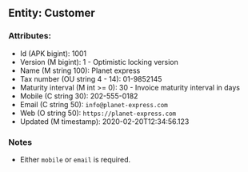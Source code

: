 ## Entity: Customer

### Attributes:

- Id (APK bigint): 1001
- Version (M bigint): 1 - Optimistic locking version
- Name (M string 100): Planet express
- Tax number (OU string 4 - 14): 01-9852145
- Maturity interval (M int >= 0): 30 - Invoice maturity interval in days
- Mobile (C string 30): 202-555-0182
- Email (C string 50): `info@planet-express.com`
- Web (O string 50): `https://planet-express.com`
- Updated (M timestamp): 2020-02-20T12:34:56.123

### Notes

- Either `mobile` or `email` is required.
